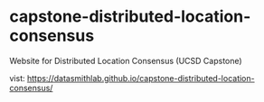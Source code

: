 # capstone-distributed-location-consensus
Website for Distributed Location Consensus (UCSD Capstone)

vist: https://datasmithlab.github.io/capstone-distributed-location-consensus/
